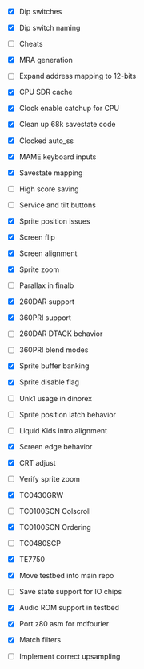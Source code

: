- [x] Dip switches
- [x] Dip switch naming
- [ ] Cheats
- [x] MRA generation

- [ ] Expand address mapping to 12-bits

- [x] CPU SDR cache
- [x] Clock enable catchup for CPU
- [x] Clean up 68k savestate code
- [x] Clocked auto_ss

- [x] MAME keyboard inputs
- [x] Savestate mapping
- [ ] High score saving
- [ ] Service and tilt buttons


- [x] Sprite position issues
- [x] Screen flip
- [x] Screen alignment
- [x] Sprite zoom
- [ ] Parallax in finalb
- [x] 260DAR support
- [x] 360PRI support
- [ ] 260DAR DTACK behavior
- [ ] 360PRI blend modes
- [x] Sprite buffer banking
- [x] Sprite disable flag
- [ ] Unk1 usage in dinorex
- [ ] Sprite position latch behavior
- [ ] Liquid Kids intro alignment
- [x] Screen edge behavior
- [x] CRT adjust
- [ ] Verify sprite zoom
- [x] TC0430GRW
- [ ] TC0100SCN Colscroll
- [x] TC0100SCN Ordering
- [ ] TC0480SCP
- [x] TE7750
- [x] Move testbed into main repo
- [ ] Save state support for IO chips

- [x] Audio ROM support in testbed
- [x] Port z80 asm for mdfourier
- [x] Match filters
- [ ] Implement correct upsampling



